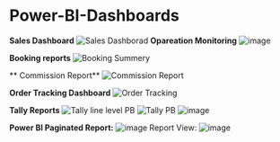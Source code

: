 # Power-BI-Dashboards
**Sales Dashboard**
![Sales Dashborad](https://user-images.githubusercontent.com/31718191/158047877-7d85255c-0c7c-478e-9967-070456b2a09e.PNG)
**Opareation Monitoring**
![image](https://user-images.githubusercontent.com/31718191/164943849-0323c8fd-119d-453d-9506-d0e749cf6168.png)

**Booking reports**
![Booking Summery](https://user-images.githubusercontent.com/31718191/158047901-57f6fe59-e960-41a6-a2db-b5da22aa7e81.PNG)

** Commission Report**
![Commission Report](https://user-images.githubusercontent.com/31718191/158047888-27821bdb-ae72-467d-bfa7-51a880c15332.PNG)

**Order Tracking Dashboard**
![Order Tracking](https://user-images.githubusercontent.com/31718191/158047910-931f71f9-2905-4fdb-9bad-85b12bcc0ee2.PNG)

**Tally Reports**
![Tally line level PB](https://user-images.githubusercontent.com/31718191/158047921-5ca4e0c6-e69e-4825-868f-3ec88504b26a.PNG)
![Tally PB](https://user-images.githubusercontent.com/31718191/158047925-e60a2e5a-9eea-449a-8752-80aa4128ae8e.PNG)
![image](https://user-images.githubusercontent.com/31718191/164943905-e12b97eb-16d5-46af-92a0-f978e91e2e74.png)

**Power BI Paginated Report:**
![image](https://user-images.githubusercontent.com/31718191/160937863-eae4e91a-cc86-4428-a561-ce005190f5fb.png)
Report View:
![image](https://user-images.githubusercontent.com/31718191/160937965-ef6faf41-a163-4c8f-9d44-84408810f10e.png)

